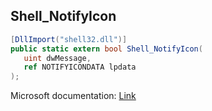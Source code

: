 ## Shell_NotifyIcon

```csharp
[DllImport("shell32.dll")]
public static extern bool Shell_NotifyIcon(
   uint dwMessage,
   ref NOTIFYICONDATA lpdata
);
```

Microsoft documentation: [Link](https://docs.microsoft.com/en-us/windows/win32/api/shellapi/nf-shellapi-shell_notifyiconw)
